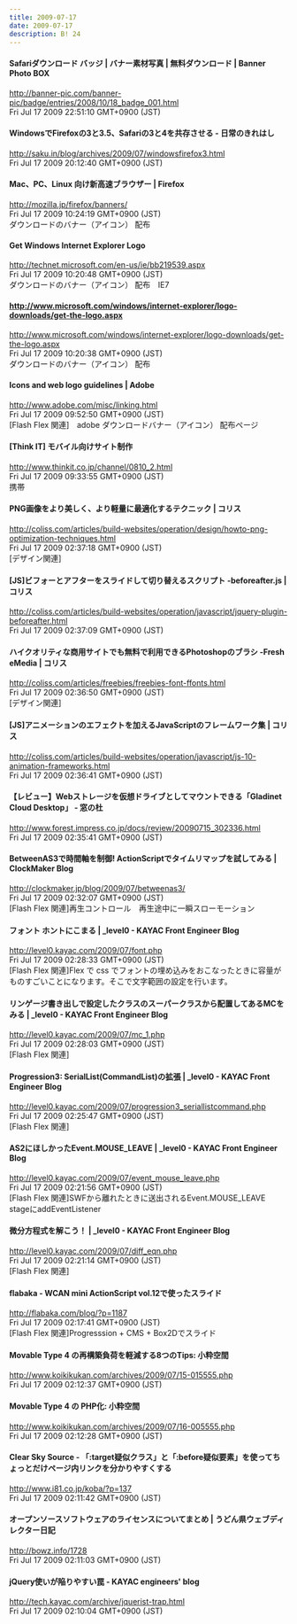 ```yaml
---
title: 2009-07-17
date: 2009-07-17
description: B! 24
---
```


#### Safariダウンロード バッジ | バナー素材写真 | 無料ダウンロード | Banner Photo BOX
http://banner-pic.com/banner-pic/badge/entries/2008/10/18_badge_001.html<br>
Fri Jul 17 2009 22:51:10 GMT+0900 (JST)<br>


#### WindowsでFirefoxの3と3.5、Safariの3と4を共存させる - 日常のきれはし
http://saku.in/blog/archives/2009/07/windowsfirefox3.html<br>
Fri Jul 17 2009 20:12:40 GMT+0900 (JST)<br>


#### Mac、PC、Linux 向け新高速ブラウザー | Firefox
http://mozilla.jp/firefox/banners/<br>
Fri Jul 17 2009 10:24:19 GMT+0900 (JST)<br>
ダウンロードのバナー（アイコン） 配布


#### Get Windows Internet Explorer Logo
http://technet.microsoft.com/en-us/ie/bb219539.aspx<br>
Fri Jul 17 2009 10:20:48 GMT+0900 (JST)<br>
ダウンロードのバナー（アイコン） 配布　IE7


#### http://www.microsoft.com/windows/internet-explorer/logo-downloads/get-the-logo.aspx
http://www.microsoft.com/windows/internet-explorer/logo-downloads/get-the-logo.aspx<br>
Fri Jul 17 2009 10:20:38 GMT+0900 (JST)<br>
ダウンロードのバナー（アイコン） 配布


#### Icons and web logo guidelines | Adobe
http://www.adobe.com/misc/linking.html<br>
Fri Jul 17 2009 09:52:50 GMT+0900 (JST)<br>
[Flash Flex 関連]　adobe ダウンロードバナー（アイコン） 配布ページ


#### [Think IT] モバイル向けサイト制作
http://www.thinkit.co.jp/channel/0810_2.html<br>
Fri Jul 17 2009 09:33:55 GMT+0900 (JST)<br>
携帯


####   PNG画像をより美しく、より軽量に最適化するテクニック | コリス
http://coliss.com/articles/build-websites/operation/design/howto-png-optimization-techniques.html<br>
Fri Jul 17 2009 02:37:18 GMT+0900 (JST)<br>
[デザイン関連]


####   [JS]ビフォーとアフターをスライドして切り替えるスクリプト -beforeafter.js | コリス
http://coliss.com/articles/build-websites/operation/javascript/jquery-plugin-beforeafter.html<br>
Fri Jul 17 2009 02:37:09 GMT+0900 (JST)<br>


####   ハイクオリティな商用サイトでも無料で利用できるPhotoshopのブラシ -Fresh eMedia | コリス
http://coliss.com/articles/freebies/freebies-font-ffonts.html<br>
Fri Jul 17 2009 02:36:50 GMT+0900 (JST)<br>
[デザイン関連]


####   [JS]アニメーションのエフェクトを加えるJavaScriptのフレームワーク集 | コリス
http://coliss.com/articles/build-websites/operation/javascript/js-10-animation-frameworks.html<br>
Fri Jul 17 2009 02:36:41 GMT+0900 (JST)<br>


#### 【レビュー】Webストレージを仮想ドライブとしてマウントできる「Gladinet Cloud Desktop」 - 窓の杜
http://www.forest.impress.co.jp/docs/review/20090715_302336.html<br>
Fri Jul 17 2009 02:35:41 GMT+0900 (JST)<br>


####   BetweenAS3で時間軸を制御! ActionScriptでタイムリマップを試してみる | ClockMaker Blog
http://clockmaker.jp/blog/2009/07/betweenas3/<br>
Fri Jul 17 2009 02:32:07 GMT+0900 (JST)<br>
[Flash Flex 関連]再生コントロール　再生途中に一瞬スローモーション


#### フォント ホントにこまる | _level0 - KAYAC Front Engineer Blog
http://level0.kayac.com/2009/07/font.php<br>
Fri Jul 17 2009 02:28:33 GMT+0900 (JST)<br>
[Flash Flex 関連]Flex で css でフォントの埋め込みをおこなったときに容量がものすごいことになります。そこで文字範囲の設定を行います。


#### リンゲージ書き出しで設定したクラスのスーパークラスから配置してあるMCをみる | _level0 - KAYAC Front Engineer Blog
http://level0.kayac.com/2009/07/mc_1.php<br>
Fri Jul 17 2009 02:28:03 GMT+0900 (JST)<br>
[Flash Flex 関連]


#### Progression3: SerialList(CommandList)の拡張 | _level0 - KAYAC Front Engineer Blog
http://level0.kayac.com/2009/07/progression3_seriallistcommand.php<br>
Fri Jul 17 2009 02:25:47 GMT+0900 (JST)<br>
[Flash Flex 関連]


#### AS2にほしかったEvent.MOUSE_LEAVE | _level0 - KAYAC Front Engineer Blog
http://level0.kayac.com/2009/07/event_mouse_leave.php<br>
Fri Jul 17 2009 02:21:56 GMT+0900 (JST)<br>
[Flash Flex 関連]SWFから離れたときに送出されるEvent.MOUSE_LEAVE stageにaddEventListener


#### 微分方程式を解こう！ | _level0 - KAYAC Front Engineer Blog
http://level0.kayac.com/2009/07/diff_eqn.php<br>
Fri Jul 17 2009 02:21:14 GMT+0900 (JST)<br>
[Flash Flex 関連]


#### flabaka - WCAN mini ActionScript vol.12で使ったスライド
http://flabaka.com/blog/?p=1187<br>
Fri Jul 17 2009 02:17:41 GMT+0900 (JST)<br>
[Flash Flex 関連]Progresssion + CMS + Box2Dでスライド


#### Movable Type 4 の再構築負荷を軽減する8つのTips: 小粋空間
http://www.koikikukan.com/archives/2009/07/15-015555.php<br>
Fri Jul 17 2009 02:12:37 GMT+0900 (JST)<br>


#### Movable Type 4 の PHP化: 小粋空間
http://www.koikikukan.com/archives/2009/07/16-005555.php<br>
Fri Jul 17 2009 02:12:28 GMT+0900 (JST)<br>


#### Clear Sky Source - 「:target疑似クラス」と「:before疑似要素」を使ってちょっとだけページ内リンクを分かりやすくする
http://www.i81.co.jp/koba/?p=137<br>
Fri Jul 17 2009 02:11:42 GMT+0900 (JST)<br>


####   オープンソースソフトウェアのライセンスについてまとめ | うどん県ウェブディレクター日記
http://bowz.info/1728<br>
Fri Jul 17 2009 02:11:03 GMT+0900 (JST)<br>


#### jQuery使いが陥りやすい罠 - KAYAC engineers' blog
http://tech.kayac.com/archive/jquerist-trap.html<br>
Fri Jul 17 2009 02:10:04 GMT+0900 (JST)<br>



